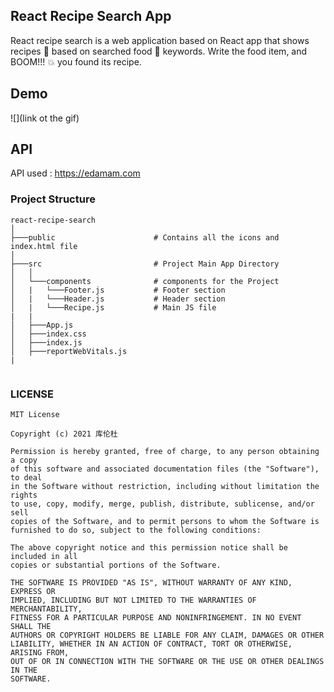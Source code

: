 <h2>React Recipe Search App</h2>
React recipe search is a web application based on  React app that shows recipes 🥓 based on searched food 🍕 keywords. Write the food item, and BOOM!!! 💥 you found its recipe.<br>


<h2>Demo</h2>
![](link ot the gif)

<h2>API</h2>

API used : https://edamam.com 


### Project Structure 
```
react-recipe-search
│   
├───public                      # Contains all the icons and index.html file
│         
├───src                         # Project Main App Directory
│   │   
│   └───components              # components for the Project
│   |   └───Footer.js           # Footer section
│   |   └───Header.js           # Header section
│   |   └───Recipe.js           # Main JS file
|   |
│   ├───App.js                  
│   ├───index.css     
│   ├───index.js        
│   ├───reportWebVitals.js      
|
               
```            
### LICENSE 
```
MIT License

Copyright (c) 2021 库伦杜

Permission is hereby granted, free of charge, to any person obtaining a copy
of this software and associated documentation files (the "Software"), to deal
in the Software without restriction, including without limitation the rights
to use, copy, modify, merge, publish, distribute, sublicense, and/or sell
copies of the Software, and to permit persons to whom the Software is
furnished to do so, subject to the following conditions:

The above copyright notice and this permission notice shall be included in all
copies or substantial portions of the Software.

THE SOFTWARE IS PROVIDED "AS IS", WITHOUT WARRANTY OF ANY KIND, EXPRESS OR
IMPLIED, INCLUDING BUT NOT LIMITED TO THE WARRANTIES OF MERCHANTABILITY,
FITNESS FOR A PARTICULAR PURPOSE AND NONINFRINGEMENT. IN NO EVENT SHALL THE
AUTHORS OR COPYRIGHT HOLDERS BE LIABLE FOR ANY CLAIM, DAMAGES OR OTHER
LIABILITY, WHETHER IN AN ACTION OF CONTRACT, TORT OR OTHERWISE, ARISING FROM,
OUT OF OR IN CONNECTION WITH THE SOFTWARE OR THE USE OR OTHER DEALINGS IN THE
SOFTWARE.
```

